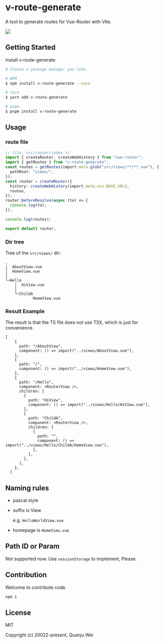 

# v-route-generate

A tool to generate routes for Vue-Router with Vite.

<a href="https://www.npmjs.com/package/v-route-generate">
    <img src="https://img.shields.io/badge/npm-1.0.1-brightgreen">
</a>

## Getting Started

install v-route-generate

```sh
# Choose a package manager you like.

# NPM
$ npm install v-route-generate --save

# Yarn
$ yarn add v-route-generate

# pnpm
$ pnpm install v-route-generate
```

## Usage

### route file

```ts
// file: src/router/index.ts
import { createRouter, createWebHistory } from "vue-router";
import { getRoutes } from "v-route-generate";
const routes = getRoutes(import.meta.glob("src/views/**/**.vue"), {
  pathRoot: "views/",
});
const router = createRouter({
  history: createWebHistory(import.meta.env.BASE_URL),
  routes,
});
router.beforeResolve(async (to) => {
  console.log(to);
});

console.log(routes);

export default router;

```

### Dir tree

Tree of the `src/views/` dir:

```text
.
│  AboutView.vue
│  HomeView.vue
│  
└─Hello
    │  HiView.vue
    │  
    └─ChildA
            HomeView.vue
```
### Result Example

The result is that the TS file does not use TSX, which is just for convenience.

```tsx
[
    {
      path: "/AboutView",
      component: () => import("../views/AboutView.vue"),
    },
    {
      path: "/",
      component: () => import("../views/HomeView.vue"),
    },
    {
      path: "/Hello",
      component: <RouterView />,
      children: [
        {
          path: "HiView",
          component: () => import("../views/Hello/HiView.vue"),
        },
        {
          path: "ChildA",
          component: <RouterView />,
          children: [
            {
              path: "",
              component: () => import("../views/Hello/ChildA/HomeView.vue"),
            },
          ],
        },
      ],
    },
  ]
```

## Naming rules

- pascal style

- suffix is View

    e.g. `HelloWorldView.vue`

- homepage is `HomeView.vue`

## Path ID or Param

Not supported now. Use `sessionStorage` to implement, Please.
## Contribution

Welcome to contribute code.

```bash
npm i
```

## License

MIT

Copyright (c) 20022-present, Quanju Wei
